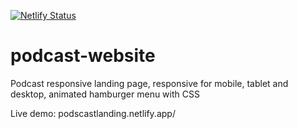 [![Netlify Status](https://api.netlify.com/api/v1/badges/e6ed075e-0312-4b8a-92ab-535b4177b77c/deploy-status)](https://app.netlify.com/sites/podscastlanding/deploys)
# podcast-website
Podcast responsive landing page, responsive for mobile, tablet and desktop, animated hamburger menu with CSS

Live demo: podscastlanding.netlify.app/
